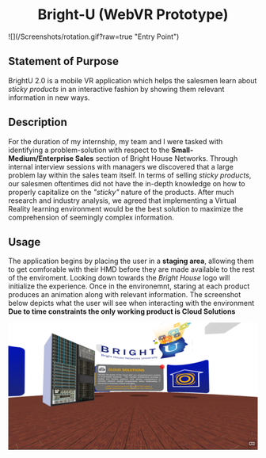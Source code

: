 <h1 align="center">Bright-U (WebVR Prototype)</h1>
![](/Screenshots/rotation.gif?raw=true "Entry Point")

## Statement of Purpose
BrightU 2.0 is a mobile VR application which helps the salesmen learn about _sticky products_ in an interactive fashion by showing them relevant information in new ways.

## Description
For the duration of my internship, my team and I were tasked with identifying a problem-solution with respect to the **Small-Medium/Enterprise Sales** section of Bright House Networks. Through internal interview sessions with managers we discovered that a large problem lay within the sales team itself. In terms of selling _sticky products_, our salesmen oftentimes did not have the in-depth knowledge on how to properly capitalize on the _"sticky"_ nature of the products. After much research and industry analysis, we agreed that implementing a Virtual Reality learning environment would be the best solution to maximize the comprehension of seemingly complex information. 


## Usage
The application begins by placing the user in a **staging area**, allowing them to get comforable with their HMD before they are made available to the rest of the enviroment. Looking down towards the _Bright House_ logo will initialize the experience. Once in the environemnt, staring at each product produces an animation along with relevant information. The screenshot below depicts what the user will see when interacting with the environment
**Due to time constraints the only working product is Cloud Solutions**

![](/Screenshots/server.PNG?raw=true "Cloud Information")
